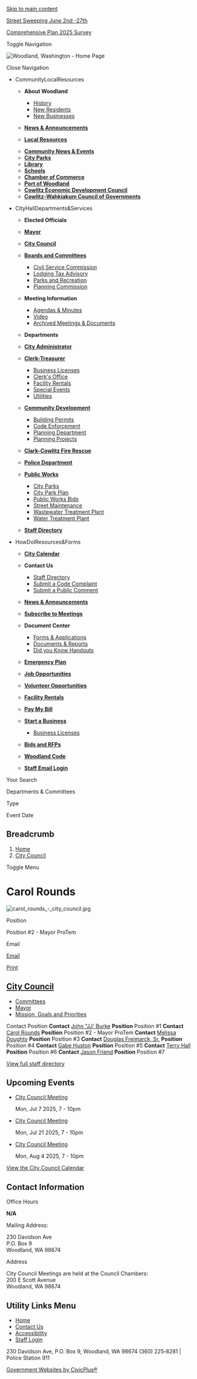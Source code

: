 [Skip to main content](https://www.ci.woodland.wa.us/citycouncil/directory-listing/carol-rounds/)

[Street Sweeping June 2nd -27th](https://www.ci.woodland.wa.us/publicworks/page/street-sweeping-june-2nd-27th)

[Comprehensive Plan 2025 Survey](https://www.ci.woodland.wa.us/commdev/page/comprehensive-plan-2025-survey)

Toggle Navigation

![Woodland, Washington - Home Page](https://www.ci.woodland.wa.us/sites/g/files/vyhlif12716/files/logo_0.png)

Close Navigation

- CommunityLocalResources
  
  - **About Woodland**
    
    - [History](https://www.ci.woodland.wa.us/node/104)
    - [New Residents](https://www.ci.woodland.wa.us/node/2653)
    - [New Businesses](https://www.ci.woodland.wa.us/node/2628)
  - [**News &amp; Announcements**](https://www.ci.woodland.wa.us/news)
  - [**Local Resources**](https://www.ci.woodland.wa.us/node/3996)
  
  <!--THE END-->
  
  - [**Community News &amp; Events**](https://www.ci.woodland.wa.us/node/2639)
  - [**City Parks**](https://www.ci.woodland.wa.us/parksites)
  - [**Library**](https://www.ci.woodland.wa.us/node/2713)
  - [**Schools**](https://www.woodlandschools.org "(opens in a new window)")
  
  <!--THE END-->
  
  - [**Chamber of Commerce**](https://www.ci.woodland.wa.us/node/2632)
  - [**Port of Woodland**](https://www.ci.woodland.wa.us/node/2634)
  - [**Cowlitz Economic Development Council**](https://cowlitzedc.com "(opens in a new window)")
  - [**Cowlitz-Wahkiakum Council of Governments**](https://www.cwcog.org "(opens in a new window)")
  
  <!--THE END-->
- CityHallDepartments&amp;Services
  
  - **Elected Officials**
  - [**Mayor**](https://www.ci.woodland.wa.us/node/2588)
  - [**City Council**](https://www.ci.woodland.wa.us/node/98)
  - [**Boards and Committees**](https://www.ci.woodland.wa.us/node/80)
    
    - [Civil Service Commission](https://www.ci.woodland.wa.us/node/2283)
    - [Lodging Tax Advisory](https://www.ci.woodland.wa.us/node/2290)
    - [Parks and Recreation](https://www.ci.woodland.wa.us/node/2295)
    - [Planning Commission](https://www.ci.woodland.wa.us/node/125)
  - **Meeting Information**
    
    - [Agendas &amp; Minutes](https://www.ci.woodland.wa.us/meetings)
    - [Video](https://www.youtube.com/channel/UCrHucYMxjzM6mEdrhfHztPA "(opens in a new window)")
    - [Archived Meetings &amp; Documents](https://woodland.civicweb.net/Portal "(opens in a new window)")
  
  <!--THE END-->
  
  - **Departments**
  - [**City Administrator**](https://www.ci.woodland.wa.us/node/2607)
  - [**Clerk-Treasurer**](https://www.ci.woodland.wa.us/node/74)
    
    - [Business Licenses](https://www.ci.woodland.wa.us/node/2449)
    - [Clerk's Office](https://www.ci.woodland.wa.us/node/2459)
    - [Facility Rentals](https://www.ci.woodland.wa.us/node/2473)
    - [Special Events](https://www.ci.woodland.wa.us/node/2530)
    - [Utilities](https://www.ci.woodland.wa.us/node/3680)
  - [**Community Development**](https://www.ci.woodland.wa.us/node/2278)
    
    - [Building Permits](https://www.ci.woodland.wa.us/node/4234)
    - [Code Enforcement](https://www.ci.woodland.wa.us/node/2676)
    - [Planning Department](https://www.ci.woodland.wa.us/node/3299)
    - [Planning Projects](https://www.ci.woodland.wa.us/projects)
  
  <!--THE END-->
  
  - [**Clark-Cowlitz Fire Rescue**](https://clarkfr.org "(opens in a new window)")
  - [**Police Department**](https://www.ci.woodland.wa.us/node/141)
  - [**Public Works**](https://www.ci.woodland.wa.us/node/149)
    
    - [City Parks](https://www.ci.woodland.wa.us/parksites)
    - [City Park Plan](https://www.ci.woodland.wa.us/node/4224)
    - [Public Works Bids](https://www.ci.woodland.wa.us/rfps)
    - [Street Maintenance](https://www.ci.woodland.wa.us/node/2574)
    - [Wastewater Treatment Plant](https://www.ci.woodland.wa.us/node/2565)
    - [Water Treatment Plant](https://www.ci.woodland.wa.us/node/2543)
  - [**Staff Directory**](https://www.ci.woodland.wa.us/directory)
  
  <!--THE END-->
- HowDoIResources&amp;Forms
  
  - [**City Calendar**](https://www.ci.woodland.wa.us/calendar)
  - **Contact Us**
    
    - [Staff Directory](https://www.ci.woodland.wa.us/directory)
    - [Submit a Code Complaint](https://us.cloudpermit.com/gov/map/US-WA79625/woodland "(opens in a new window)")
    - [Submit a Public Comment](https://woodland.civicweb.net/Items/Item/public.aspx?Id=50489 "(opens in a new window)")
  - [**News &amp; Announcements**](https://www.ci.woodland.wa.us/news)
  - [**Subscribe to Meetings**](https://www.ci.woodland.wa.us/node/4280)
  
  <!--THE END-->
  
  - **Document Center**
    
    - [Forms &amp; Applications](https://www.ci.woodland.wa.us/forms)
    - [Documents &amp; Reports](https://woodlandwa.civicpluswebopen.com/document-library?search=&category%5B246%5D=246&page=1 "(opens in a new window)")
    - [Did you Know Handouts](https://www.ci.woodland.wa.us/node/4298)
  - [**Emergency Plan**](https://www.ci.woodland.wa.us/node/4390)
  - [**Job Opportunities**](https://www.ci.woodland.wa.us/node/2464)
  - [**Volunteer Opportunities**](https://www.ci.woodland.wa.us/node/2467)
  - [**Facility Rentals**](https://www.ci.woodland.wa.us/node/2473)
  
  <!--THE END-->
  
  - [**Pay My Bill**](https://www.ci.woodland.wa.us/node/2489)
  - [**Start a Business**](https://www.ci.woodland.wa.us/node/2628)
    
    - [Business Licenses](https://www.ci.woodland.wa.us/node/2449)
  - [**Bids and RFPs**](https://www.ci.woodland.wa.us/rfps)
  - [**Woodland Code**](https://library.municode.com/wa/woodland/codes/code_of_ordinances "(opens in a new window)")
  - [**Staff Email Login**](https://www.office.com "(opens in a new window)")
  
  <!--THE END-->

Your Search

Departments &amp; Committees

Type

Event Date

## Breadcrumb

1. [Home](https://www.ci.woodland.wa.us)
2. [City Council](https://www.ci.woodland.wa.us/citycouncil)

Toggle Menu

# Carol Rounds

![](https://www.ci.woodland.wa.us/sites/g/files/vyhlif12716/files/styles/directory_listings_body_with_photo/public/media/image/776/carol_rounds_-_city_council.jpg?itok=jZSQLhy5 "carol_rounds_-_city_council.jpg")

Position

Position #2 - Mayor ProTem

Email

[Email](https://www.ci.woodland.wa.us/email-contact/node/2753/field_email "Email Carol Rounds (opens in a new window)")

[Print](https://www.ci.woodland.wa.us/print/pdf/node/2753)

## [City Council](https://www.ci.woodland.wa.us/citycouncil)

- [Committees](https://www.ci.woodland.wa.us/citycouncil/page/council-committees)
- [Mayor](https://www.ci.woodland.wa.us/citycouncil/page/mayors-office)
- [Mission, Goals and Priorities](https://www.ci.woodland.wa.us/citycouncil/page/mission-goals-and-priorities)

Contact Position **Contact** [John "JJ' Burke](https://www.ci.woodland.wa.us/citycouncil/directory-listing/john-jj-burke) **Position** Position #1 **Contact** [Carol Rounds](https://www.ci.woodland.wa.us/citycouncil/directory-listing/carol-rounds) **Position** Position #2 - Mayor ProTem **Contact** [Melissa Doughty](https://www.ci.woodland.wa.us/citycouncil/directory-listing/melissa-doughty) **Position** Position #3 **Contact** [Douglas Freimarck, Sr.](https://www.ci.woodland.wa.us/citycouncil/directory-listing/douglas-freimarck-sr) **Position** Position #4 **Contact** [Gabe Huston](https://www.ci.woodland.wa.us/citycouncil/directory-listing/gabe-huston) **Position** Position #5 **Contact** [Terry Hall](https://www.ci.woodland.wa.us/citycouncil/directory-listing/terry-hall) **Position** Position #6 **Contact** [Jason Friend](https://www.ci.woodland.wa.us/citycouncil/directory-listing/jason-friend) **Position** Position #7

[View full staff directory](https://www.ci.woodland.wa.us/directory)

## Upcoming Events

- [City Council Meeting](https://www.ci.woodland.wa.us/citycouncil/meeting/city-council-meeting-66)
  
  Mon, Jul 7 2025, 7 - 10pm
- [City Council Meeting](https://www.ci.woodland.wa.us/citycouncil/meeting/city-council-meeting-68)
  
  Mon, Jul 21 2025, 7 - 10pm
- [City Council Meeting](https://www.ci.woodland.wa.us/citycouncil/meeting/city-council-meeting-69)
  
  Mon, Aug 4 2025, 7 - 10pm

[View the City Council Calendar](https://www.ci.woodland.wa.us/calendar?boards-commissions=98)

## Contact Information

Office Hours

**N/A**

Mailing Address:

230 Davidson Ave  
P.O. Box 9  
Woodland, WA 98674

Address

City Council Meetings are held at the Council Chambers:  
200 E Scott Avenue  
Woodland, WA 98674

## Utility Links Menu

- [Home](https://www.ci.woodland.wa.us)
- [Contact Us](https://www.ci.woodland.wa.us/community/page/contact-us)
- [Accessibility](https://www.ci.woodland.wa.us/clerktreasurer/page/website-accessibility)
- [Staff Login](https://www.ci.woodland.wa.us/login?current=%2Fcitycouncil%2Fmeeting%2Fcity-council-meeting-66)

230 Davidson Ave, P.O. Box 9, Woodland, WA 98674 (360) 225‑8281 | Police Station 911

[Government Websites by CivicPlus®](https://www.civicplus.com "(opens in a new window)")